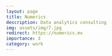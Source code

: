 ```yaml
---
layout: page
title: Numerics
description: Data analytics consulting
img: assets/img/7.jpg
redirect: https://numerics.mx
importance: 3
category: work
---
```

